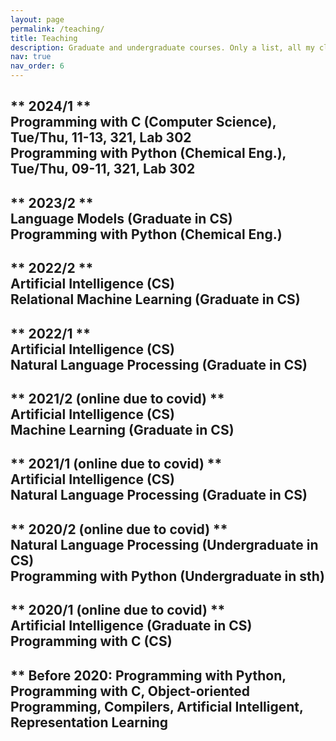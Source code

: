 ```yaml
---
layout: page
permalink: /teaching/
title: Teaching
description: Graduate and undergraduate courses. Only a list, all my classes are private in Google Classroom. 
nav: true
nav_order: 6
---
```


** 2024/1 **  
Programming with C (Computer Science), Tue/Thu, 11-13, 321, Lab 302  
Programming with Python (Chemical Eng.), Tue/Thu, 09-11, 321, Lab 302   
---
** 2023/2 **  
Language Models (Graduate in CS)  
Programming with Python (Chemical Eng.)    
---
** 2022/2 **  
Artificial Intelligence (CS)   
Relational Machine Learning (Graduate in CS)  
---
** 2022/1 **  
Artificial Intelligence (CS)  
Natural Language Processing (Graduate in CS)  
---
** 2021/2 (online due to covid) **  
Artificial Intelligence (CS)  
Machine Learning (Graduate in CS)  
---
** 2021/1 (online due to covid) **  
Artificial Intelligence (CS)  
Natural Language Processing (Graduate in CS)  
---
** 2020/2 (online due to covid) **  
Natural Language Processing (Undergraduate in CS)  
Programming with Python (Undergraduate in sth)  
---
** 2020/1 (online due to covid) **  
Artificial Intelligence (Graduate in CS)  
Programming with C (CS)  
---
** Before 2020: Programming with Python, Programming with C, Object-oriented Programming, Compilers, Artificial Intelligent, Representation Learning 
---



